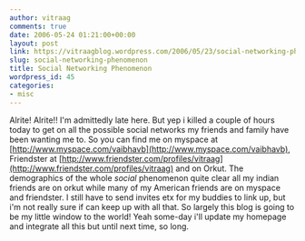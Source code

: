 ```yaml
---
author: vitraag
comments: true
date: 2006-05-24 01:21:00+00:00
layout: post
link: https://vitraagblog.wordpress.com/2006/05/23/social-networking-phenomenon/
slug: social-networking-phenomenon
title: Social Networking Phenomenon
wordpress_id: 45
categories:
- misc
---
```


Alrite! Alrite!! I'm admittedly late here. But yep i killed a couple of hours today to get on all the possible social networks my friends and family have been wanting me to. So you can find me on myspace at [http://www.myspace.com/vaibhavb](http://www.myspace.com/vaibhavb), Friendster at [http://www.friendster.com/profiles/vitraag](http://www.friendster.com/profiles/vitraag) and on Orkut. The demographics of the whole _social_ phenomenon quite clear all my indian friends are on orkut while many of my American friends are on myspace and friendster. I still have to send invites etx for my buddies to link up, but i'm not really sure if can keep up with all that. So largely this blog is going to be my little window to the world! Yeah some-day i'll update my homepage and integrate all this but until next time, so long.
